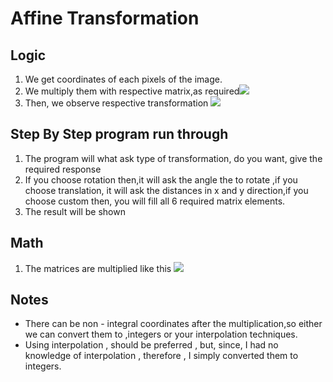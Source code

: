 # Affine Transformation
## Logic 
1. We get coordinates of each pixels of the image.
2. We multiply them with respective matrix,as required![](https://i.imgur.com/Tznn91A.png)
3. Then, we observe respective transformation
![](https://i.imgur.com/EQ9NQTL.png)
## Step By Step program run through
1. The program will what ask type of transformation, do you want, give the required response
2. If you choose rotation then,it will ask the angle the to rotate ,if you choose translation, it will ask the distances in x and y direction,if you choose custom then, you will fill all 6 required matrix elements.
3. The result will be shown
## Math
1. The matrices are multiplied like this
![](https://i.imgur.com/ePYvi0E.png)
## Notes
* There can be non - integral coordinates after the multiplication,so either we can convert them to ,integers or your interpolation techniques.
* Using interpolation , should be preferred , but, since, I had no knowledge of interpolation , therefore , I simply converted them to integers.
